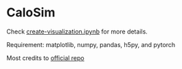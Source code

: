 # CaloSim

Check [create-visualization.ipynb]() for more details.

Requirement: matplotlib, numpy, pandas, h5py, and pytorch

Most credits to [official repo](https://github.com/OzAmram/CaloDiffusionPaper)

